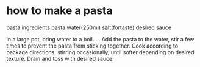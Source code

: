 # how to make a pasta

pasta ingredients
pasta
water(250ml)
salt(fortaste)
desired sauce

In a large pot, bring water to a boil. ...
Add the pasta to the water, stir a few times to prevent the pasta from sticking together.
Cook according to package directions, stirring occasionally, until  softer depending on desired texture.
Drain and toss with desired sauce.